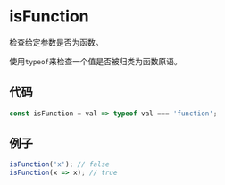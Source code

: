 # isFunction

检查给定参数是否为函数。

使用`typeof`来检查一个值是否被归类为函数原语。

## 代码

```js
const isFunction = val => typeof val === 'function';
```

## 例子

```js
isFunction('x'); // false
isFunction(x => x); // true
```

